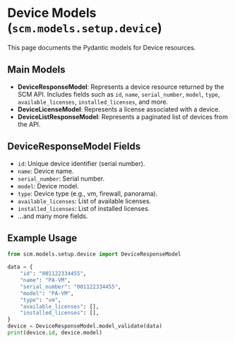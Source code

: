 # Device Models (`scm.models.setup.device`)

This page documents the Pydantic models for Device resources.

## Main Models
- **DeviceResponseModel**: Represents a device resource returned by the SCM API. Includes fields such as `id`, `name`, `serial_number`, `model`, `type`, `available_licenses`, `installed_licenses`, and more.
- **DeviceLicenseModel**: Represents a license associated with a device.
- **DeviceListResponseModel**: Represents a paginated list of devices from the API.

## DeviceResponseModel Fields
- `id`: Unique device identifier (serial number).
- `name`: Device name.
- `serial_number`: Serial number.
- `model`: Device model.
- `type`: Device type (e.g., vm, firewall, panorama).
- `available_licenses`: List of available licenses.
- `installed_licenses`: List of installed licenses.
- ...and many more fields.

## Example Usage
```python
from scm.models.setup.device import DeviceResponseModel

data = {
    "id": "001122334455",
    "name": "PA-VM",
    "serial_number": "001122334455",
    "model": "PA-VM",
    "type": "vm",
    "available_licenses": [],
    "installed_licenses": [],
}
device = DeviceResponseModel.model_validate(data)
print(device.id, device.model)
```

